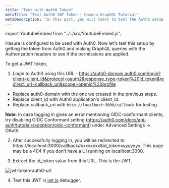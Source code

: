 ```yaml
---
title: "Test with Auth0 Token"
metaTitle: "Test Auth0 JWT Token | Hasura GraphQL Tutorial"
metaDescription: "In this part, you will learn to test the Auth0 setup with Hasura by getting the token from Auth0 and making GraphQL queries with the Authorization headers"
---
```


import YoutubeEmbed from "../../src/YoutubeEmbed.js";

<YoutubeEmbed link="https://www.youtube.com/embed/05-FWc14qi8" />

Hasura is configured to be used with Auth0. Now let's test this setup by getting the token from Auth0 and making GraphQL queries with the Authorization headers to see if the permissions are applied.

To get a JWT token,

1. Login to Auth0 using this URL - https://auth0-domain.auth0.com/login?client=client_id&protocol=oauth2&response_type=token%20id_token&redirect_uri=callback_uri&scope=openid%20profile

- Replace auth0-domain with the one we created in the previous steps.
- Replace client_id with Auth0 application's client_id.
- Replace callback_uri with `http://localhost:3000/callback` for testing.

**Note**: In case logging in gives an error mentioning OIDC-conformant clients, try disabling OIDC Conformant setting (https://auth0.com/docs/api-auth/tutorials/adoption/oidc-conformant) under Advanced Settings -> OAuth.

2. After successfully logging in, you will be redirected to https://localhost:3000/callback#xxxxxxxx&id_token=yyyyyyy. This page may be a 404 if you don’t have a UI running on localhost:3000.

3. Extract the id_token value from this URL. This is the JWT.

![jwt-token-auth0-url](https://graphql-engine-cdn.hasura.io/img/id_token-jwt-url.png)

4. Test this JWT in [jwt.io](https://jwt.io) debugger.
